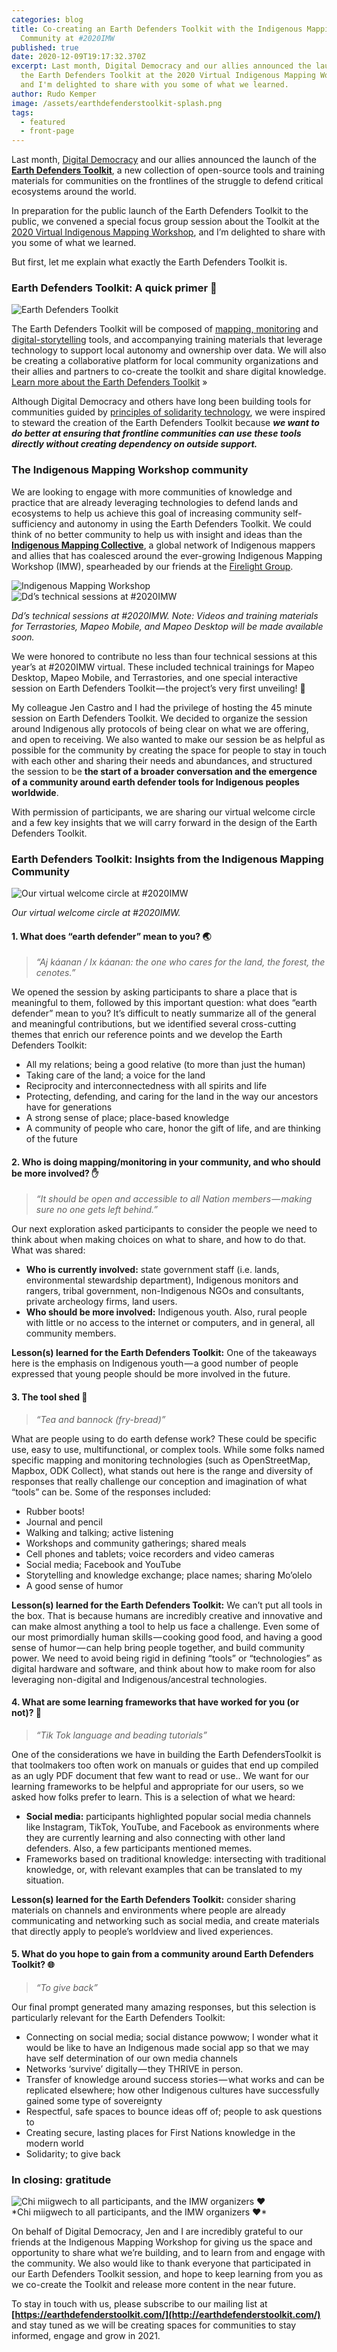 ```yaml
---
categories: blog
title: Co-creating an Earth Defenders Toolkit with the Indigenous Mapping
  Community at #2020IMW
published: true
date: 2020-12-09T19:17:32.370Z
excerpt: Last month, Digital Democracy and our allies announced the launch of
  the Earth Defenders Toolkit at the 2020 Virtual Indigenous Mapping Workshop,
  and I'm delighted to share with you some of what we learned.
author: Rudo Kemper
image: /assets/earthdefenderstoolkit-splash.png
tags:
  - featured
  - front-page
---
```

Last month, [Digital Democracy](https://digital-democracy.org) and our allies announced the launch of the **[Earth Defenders Toolkit](https://earthdefenderstoolkit.com)**, a new collection of open-source tools and training materials for communities on the frontlines of the struggle to defend critical ecosystems around the world.

In preparation for the public launch of the Earth Defenders Toolkit to the public, we convened a special focus group session about the Toolkit at the [2020 Virtual Indigenous Mapping Workshop](https://www.indigenousmaps.com/2020imw/), and I’m delighted to share with you some of what we learned.

But first, let me explain what exactly the Earth Defenders Toolkit is.

### Earth Defenders Toolkit: A quick primer 🧰

![Earth Defenders Toolkit](/assets/earthdefenderstoolkit-instagram.png "Earth Defenders Toolkit")

The Earth Defenders Toolkit will be composed of [mapping, monitoring](https://www.digital-democracy.org/mapeo/) and [digital-storytelling](https://terrastories.io/) tools, and accompanying training materials that leverage technology to support local autonomy and ownership over data. We will also be creating a collaborative platform for local community organizations and their allies and partners to co-create the toolkit and share digital knowledge. [Learn more about the Earth Defenders Toolkit](https://www.digital-democracy.org/blog/earth-defenders-toolkit/) »

Although Digital Democracy and others have long been building tools for communities guided by [principles of solidarity technology](https://www.digital-democracy.org/blog/solidarity-technology-values-for-an-earth-defender-s-toolkit/), we were inspired to steward the creation of the Earth Defenders Toolkit because ***we want to do better at ensuring that frontline communities can use these tools directly without creating dependency on outside support.***

### The Indigenous Mapping Workshop community

We are looking to engage with more communities of knowledge and practice that are already leveraging technologies to defend lands and ecosystems to help us achieve this goal of increasing community self-sufficiency and autonomy in using the Earth Defenders Toolkit. We could think of no better community to help us with insight and ideas than the **[Indigenous Mapping Collective](https://www.indigenousmaps.com/)**, a global network of Indigenous mappers and allies that has coalesced around the ever-growing Indigenous Mapping Workshop (IMW), spearheaded by our friends at the [Firelight Group](https://firelight.ca/).

<div class="full-width">
<img alt="Indigenous Mapping Workshop" src="/assets/1_7wtbmqnfqhbpuqdjj9xwng.png">
</div>

<div class="full-width">
<img alt="Dd’s technical sessions at #2020IMW" src="/assets/1_hzq7bixfitrpp3ydkmbuua.png">
</div>

*Dd’s technical sessions at #2020IMW. Note: Videos and training materials for Terrastories, Mapeo Mobile, and Mapeo Desktop will be made available soon.*

We were honored to contribute no less than four technical sessions at this year’s at #2020IMW virtual. These included technical trainings for Mapeo Desktop, Mapeo Mobile, and Terrastories, and one special interactive session on Earth Defenders Toolkit — the project’s very first unveiling! 🎉

My colleague Jen Castro and I had the privilege of hosting the 45 minute session on Earth Defenders Toolkit. We decided to organize the session around Indigenous ally protocols of being clear on what we are offering, and open to receiving. We also wanted to make our session be as helpful as possible for the community by creating the space for people to stay in touch with each other and sharing their needs and abundances, and structured the session to be **the start of a broader conversation and the emergence of a community around earth defender tools for Indigenous peoples worldwide**.

With permission of participants, we are sharing our virtual welcome circle and a few key insights that we will carry forward in the design of the Earth Defenders Toolkit.

### Earth Defenders Toolkit: Insights from the Indigenous Mapping Community

<div class="full-width">
<img alt="Our virtual welcome circle at #2020IMW" src="/assets/1_ataznoxbqqjs67et_zfynq.png">
</div>

*Our virtual welcome circle at #2020IMW.* 

#### 1. What does “earth defender” mean to you? 🌏

> *“Aj káanan / Ix káanan: the one who cares for the land, the forest, the cenotes.”*

We opened the session by asking participants to share a place that is meaningful to them, followed by this important question: what does “earth defender” mean to you? It’s difficult to neatly summarize all of the general and meaningful contributions, but we identified several cross-cutting themes that enrich our reference points and we develop the Earth Defenders Toolkit:

* All my relations; being a good relative (to more than just the human)
* Taking care of the land; a voice for the land
* Reciprocity and interconnectedness with all spirits and life
* Protecting, defending, and caring for the land in the way our ancestors have for generations
* A strong sense of place; place-based knowledge
* A community of people who care, honor the gift of life, and are thinking of the future

#### 2. Who is doing mapping/monitoring in your community, and who should be more involved? ✋

> *“It should be open and accessible to all Nation members — making sure no one gets left behind.”*

Our next exploration asked participants to consider the people we need to think about when making choices on what to share, and how to do that. What was shared:

* **Who is currently involved:** state government staff (i.e. lands, environmental stewardship department), Indigenous monitors and rangers, tribal government, non-Indigenous NGOs and consultants, private archeology firms, land users.
* **Who should be more involved:** Indigenous youth. Also, rural people with little or no access to the internet or computers, and in general, all community members.

**Lesson(s) learned for the Earth Defenders Toolkit:** One of the takeaways here is the emphasis on Indigenous youth — a good number of people expressed that young people should be more involved in the future. 

#### 3. The tool shed 🔧

> *“Tea and bannock (fry-bread)”*

What are people using to do earth defense work? These could be specific use, easy to use, multifunctional, or complex tools. While some folks named specific mapping and monitoring technologies (such as OpenStreetMap, Mapbox, ODK Collect), what stands out here is the range and diversity of responses that really challenge our conception and imagination of what “tools” can be. Some of the responses included:

* Rubber boots!
* Journal and pencil
* Walking and talking; active listening
* Workshops and community gatherings; shared meals
* Cell phones and tablets; voice recorders and video cameras
* Social media; Facebook and YouTube
* Storytelling and knowledge exchange; place names; sharing Mo’olelo
* A good sense of humor

**Lesson(s) learned for the Earth Defenders Toolkit:** We can’t put all tools in the box. That is because humans are incredibly creative and innovative and can make almost anything a tool to help us face a challenge. Even some of our most primordially human skills — cooking good food, and having a good sense of humor — can help bring people together, and build community power. We need to avoid being rigid in defining “tools” or “technologies” as digital hardware and software, and think about how to make room for also leveraging non-digital and Indigenous/ancestral technologies.

#### 4. What are some learning frameworks that have worked for you (or not)? 🏫

> *“Tik Tok language and beading tutorials”*

One of the considerations we have in building the Earth DefendersToolkit is that toolmakers too often work on manuals or guides that end up compiled as an ugly PDF document that few want to read or use.. We want for our learning frameworks to be helpful and appropriate for our users, so we asked how folks prefer to learn. This is a selection of what we heard:

* **Social media:** participants highlighted popular social media channels like Instagram, TikTok, YouTube, and Facebook as environments where they are currently learning and also connecting with other land defenders. Also, a few participants mentioned memes.
* Frameworks based on traditional knowledge: intersecting with traditional knowledge, or, with relevant examples that can be translated to my situation.

**Lesson(s) learned for the Earth Defenders Toolkit:** consider sharing materials on channels and environments where people are already communicating and networking such as social media, and create materials that directly apply to people’s worldview and lived experiences.

#### 5. What do you hope to gain from a community around Earth Defenders Toolkit? 🌐

> *“To give back”*

Our final prompt generated many amazing responses, but this selection is particularly relevant for the Earth Defenders Toolkit:

* Connecting on social media; social distance powwow; I wonder what it would be like to have an Indigenous made social app so that we may have self determination of our own media channels
* Networks ‘survive’ digitally — they THRIVE in person.
* Transfer of knowledge around success stories — what works and can be replicated elsewhere; how other Indigenous cultures have successfully gained some type of sovereignty
* Respectful, safe spaces to bounce ideas off of; people to ask questions to
* Creating secure, lasting places for First Nations knowledge in the modern world
* Solidarity; to give back

### In closing: gratitude

<div class="full-width">
<img alt="Chi miigwech to all participants, and the IMW organizers ❤" src="/assets/1_mqqudil_4co4lyrsit4ohg.png">
</div>
*Chi miigwech to all participants, and the IMW organizers ❤*

On behalf of Digital Democracy, Jen and I are incredibly grateful to our friends at the Indigenous Mapping Workshop for giving us the space and opportunity to share what we’re building, and to learn from and engage with the community. We also would like to thank everyone that participated in our Earth Defenders Toolkit session, and hope to keep learning from you as we co-create the Toolkit and release more content in the near future. 

To stay in touch with us, please subscribe to our mailing list at **[https://earthdefenderstoolkit.com/](http://earthdefenderstoolkit.com/)** and stay tuned as we will be creating spaces for communities to stay informed, engage and grow in 2021.